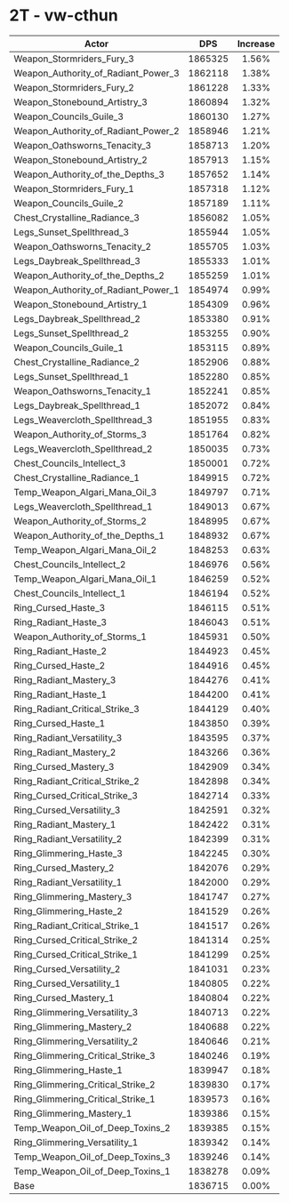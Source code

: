 # 2T - vw-cthun
| Actor | DPS | Increase |
|---|:---:|:---:|
|Weapon_Stormriders_Fury_3|1865325|1.56%|
|Weapon_Authority_of_Radiant_Power_3|1862118|1.38%|
|Weapon_Stormriders_Fury_2|1861228|1.33%|
|Weapon_Stonebound_Artistry_3|1860894|1.32%|
|Weapon_Councils_Guile_3|1860130|1.27%|
|Weapon_Authority_of_Radiant_Power_2|1858946|1.21%|
|Weapon_Oathsworns_Tenacity_3|1858713|1.20%|
|Weapon_Stonebound_Artistry_2|1857913|1.15%|
|Weapon_Authority_of_the_Depths_3|1857652|1.14%|
|Weapon_Stormriders_Fury_1|1857318|1.12%|
|Weapon_Councils_Guile_2|1857189|1.11%|
|Chest_Crystalline_Radiance_3|1856082|1.05%|
|Legs_Sunset_Spellthread_3|1855944|1.05%|
|Weapon_Oathsworns_Tenacity_2|1855705|1.03%|
|Legs_Daybreak_Spellthread_3|1855333|1.01%|
|Weapon_Authority_of_the_Depths_2|1855259|1.01%|
|Weapon_Authority_of_Radiant_Power_1|1854974|0.99%|
|Weapon_Stonebound_Artistry_1|1854309|0.96%|
|Legs_Daybreak_Spellthread_2|1853380|0.91%|
|Legs_Sunset_Spellthread_2|1853255|0.90%|
|Weapon_Councils_Guile_1|1853115|0.89%|
|Chest_Crystalline_Radiance_2|1852906|0.88%|
|Legs_Sunset_Spellthread_1|1852280|0.85%|
|Weapon_Oathsworns_Tenacity_1|1852241|0.85%|
|Legs_Daybreak_Spellthread_1|1852072|0.84%|
|Legs_Weavercloth_Spellthread_3|1851955|0.83%|
|Weapon_Authority_of_Storms_3|1851764|0.82%|
|Legs_Weavercloth_Spellthread_2|1850035|0.73%|
|Chest_Councils_Intellect_3|1850001|0.72%|
|Chest_Crystalline_Radiance_1|1849915|0.72%|
|Temp_Weapon_Algari_Mana_Oil_3|1849797|0.71%|
|Legs_Weavercloth_Spellthread_1|1849013|0.67%|
|Weapon_Authority_of_Storms_2|1848995|0.67%|
|Weapon_Authority_of_the_Depths_1|1848932|0.67%|
|Temp_Weapon_Algari_Mana_Oil_2|1848253|0.63%|
|Chest_Councils_Intellect_2|1846976|0.56%|
|Temp_Weapon_Algari_Mana_Oil_1|1846259|0.52%|
|Chest_Councils_Intellect_1|1846194|0.52%|
|Ring_Cursed_Haste_3|1846115|0.51%|
|Ring_Radiant_Haste_3|1846043|0.51%|
|Weapon_Authority_of_Storms_1|1845931|0.50%|
|Ring_Radiant_Haste_2|1844923|0.45%|
|Ring_Cursed_Haste_2|1844916|0.45%|
|Ring_Radiant_Mastery_3|1844276|0.41%|
|Ring_Radiant_Haste_1|1844200|0.41%|
|Ring_Radiant_Critical_Strike_3|1844129|0.40%|
|Ring_Cursed_Haste_1|1843850|0.39%|
|Ring_Radiant_Versatility_3|1843595|0.37%|
|Ring_Radiant_Mastery_2|1843266|0.36%|
|Ring_Cursed_Mastery_3|1842909|0.34%|
|Ring_Radiant_Critical_Strike_2|1842898|0.34%|
|Ring_Cursed_Critical_Strike_3|1842714|0.33%|
|Ring_Cursed_Versatility_3|1842591|0.32%|
|Ring_Radiant_Mastery_1|1842422|0.31%|
|Ring_Radiant_Versatility_2|1842399|0.31%|
|Ring_Glimmering_Haste_3|1842245|0.30%|
|Ring_Cursed_Mastery_2|1842076|0.29%|
|Ring_Radiant_Versatility_1|1842000|0.29%|
|Ring_Glimmering_Mastery_3|1841747|0.27%|
|Ring_Glimmering_Haste_2|1841529|0.26%|
|Ring_Radiant_Critical_Strike_1|1841517|0.26%|
|Ring_Cursed_Critical_Strike_2|1841314|0.25%|
|Ring_Cursed_Critical_Strike_1|1841299|0.25%|
|Ring_Cursed_Versatility_2|1841031|0.23%|
|Ring_Cursed_Versatility_1|1840805|0.22%|
|Ring_Cursed_Mastery_1|1840804|0.22%|
|Ring_Glimmering_Versatility_3|1840713|0.22%|
|Ring_Glimmering_Mastery_2|1840688|0.22%|
|Ring_Glimmering_Versatility_2|1840646|0.21%|
|Ring_Glimmering_Critical_Strike_3|1840246|0.19%|
|Ring_Glimmering_Haste_1|1839947|0.18%|
|Ring_Glimmering_Critical_Strike_2|1839830|0.17%|
|Ring_Glimmering_Critical_Strike_1|1839573|0.16%|
|Ring_Glimmering_Mastery_1|1839386|0.15%|
|Temp_Weapon_Oil_of_Deep_Toxins_2|1839385|0.15%|
|Ring_Glimmering_Versatility_1|1839342|0.14%|
|Temp_Weapon_Oil_of_Deep_Toxins_3|1839246|0.14%|
|Temp_Weapon_Oil_of_Deep_Toxins_1|1838278|0.09%|
|Base|1836715|0.00%|
